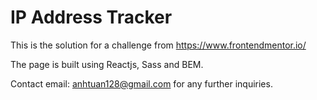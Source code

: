 # IP Address Tracker

This is the solution for a challenge from https://www.frontendmentor.io/  

The page is built using Reactjs, Sass and BEM.

Contact email: anhtuan128@gmail.com for any further inquiries.
